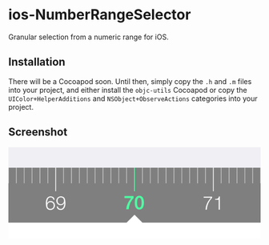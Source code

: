 # ios-NumberRangeSelector

Granular selection from a numeric range for iOS.

## Installation
There will be a Cocoapod soon. Until then, simply copy the `.h` and `.m`  files into your project, and either install the `objc-utils` Cocoapod or copy the `UIColor+HelperAdditions` and `NSObject+ObserveActions` categories into your project. 

## Screenshot
![Screenshot 1](doc/screenshot1.png)